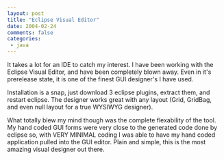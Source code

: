 ```yaml
---
layout: post
title: "Eclipse Visual Editor"
date: 2004-02-24
comments: false
categories:
 - java
---
```


It takes a lot for an IDE to catch my interest. I have been working with the Eclipse Visual Editor, and have been completely blown away. Even in it's prerelease state, it is one of the finest GUI designer's I have used.

   
Installation is a snap, just download 3 eclipse plugins, extract them, and restart eclipse. The designer works great with any layout (Grid, GridBag, and even null layout for a true WYSIWYG designer).

   
What totally blew my mind though was the complete flexability of the tool. My hand coded GUI forms were very close to the generated code done by eclipse so, with VERY MINIMAL coding I was able to have my hand coded application pulled into the GUI editor. Plain and simple, this is the most amazing visual designer out there.

